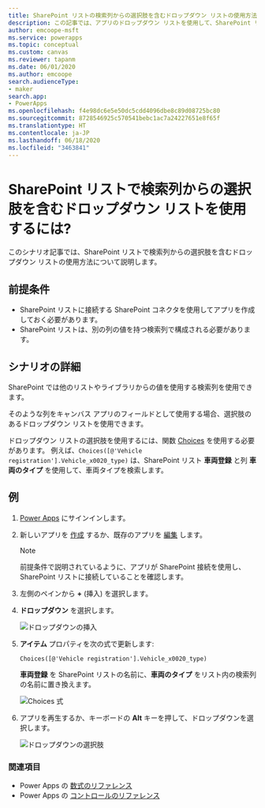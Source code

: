 ```yaml
---
title: SharePoint リストの検索列からの選択肢を含むドロップダウン リストの使用方法 | Microsoft Docs
description: この記事では、アプリのドロップダウン リストを使用して、SharePoint リストの検索列の選択肢を表示する方法について説明します。
author: emcoope-msft
ms.service: powerapps
ms.topic: conceptual
ms.custom: canvas
ms.reviewer: tapanm
ms.date: 06/01/2020
ms.author: emcoope
search.audienceType:
- maker
search.app:
- PowerApps
ms.openlocfilehash: f4e98dc6e5e50dc5cdd4096dbe8c89d08725bc80
ms.sourcegitcommit: 8728546925c570541bebc1ac7a24227651e8f65f
ms.translationtype: HT
ms.contentlocale: ja-JP
ms.lasthandoff: 06/18/2020
ms.locfileid: "3463841"
---
```

# <a name="how-to-use-drop-down-list-with-choices-from-lookup-column-in-a-sharepoint-list"></a>SharePoint リストで検索列からの選択肢を含むドロップダウン リストを使用するには?

このシナリオ記事では、SharePoint リストで検索列からの選択肢を含むドロップダウン リストの使用方法について説明します。

## <a name="prerequisites"></a>前提条件

- SharePoint リストに接続する SharePoint コネクタを使用してアプリを作成しておく必要があります。
- SharePoint リストは、別の列の値を持つ検索列で構成される必要があります。

## <a name="scenario-details"></a>シナリオの詳細

SharePoint では他のリストやライブラリからの値を使用する検索列を使用できます。

そのような列をキャンバス アプリのフィールドとして使用する場合、選択肢のあるドロップダウン リストを使用できます。

ドロップダウン リストの選択肢を使用するには、関数 [Choices](../functions/function-choices.md) を使用する必要があります。 例えば、`Choices([@'Vehicle registration'].Vehicle_x0020_type)` は、SharePoint リスト **車両登録** と列 **車両のタイプ** を使用して、車両タイプを検索します。

## <a name="example"></a>例

1. [Power Apps](https://make.powerapps.com) にサインインします。

1. 新しいアプリを [作成](../app-from-sharepoint.md) するか、既存のアプリを [編集](../edit-app.md) します。

    > [!NOTE]
    > 前提条件で説明されているように、アプリが SharePoint 接続を使用し、SharePoint リストに接続していることを確認します。

1. 左側のペインから **+** (挿入) を選択します。

1. **ドロップダウン** を選択します。

    ![ドロップダウンの挿入](./media/scenarios-choice-to-lookup/insert-drop-down.png "ドロップダウンの挿入")

1. **アイテム** プロパティを次の式で更新します:

    `Choices([@'Vehicle registration'].Vehicle_x0020_type)`

    **車両登録** を SharePoint リストの名前に、**車両のタイプ** をリスト内の検索列の名前に置き換えます。

    ![Choices 式](./media/scenarios-choice-to-lookup/choices-formula.png "Choices 式")

1. アプリを再生するか、キーボードの **Alt** キーを押して、ドロップダウンを選択します。

    ![ドロップダウンの選択肢](./media/scenarios-choice-to-lookup/drop-down-choices.png "ドロップダウンの選択肢")

### <a name="see-also"></a>関連項目

- Power Apps の [数式のリファレンス](../formula-reference.md)
- Power Apps の [コントロールのリファレンス](../reference-properties.md)
